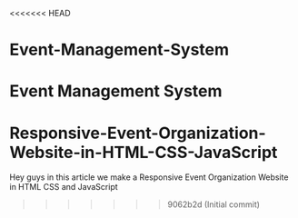 <<<<<<< HEAD
# Event-Management-System
Event Management System
=======
# Responsive-Event-Organization-Website-in-HTML-CSS-JavaScript
Hey guys in this article we make a Responsive Event Organization Website in HTML CSS and JavaScript
>>>>>>> 9062b2d (Initial commit)
